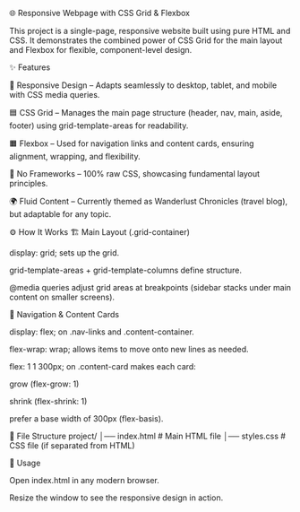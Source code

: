 🌐 Responsive Webpage with CSS Grid & Flexbox


This project is a single-page, responsive website built using pure HTML and CSS. It demonstrates the combined power of CSS Grid for the main layout and Flexbox for flexible, component-level design.



✨ Features

📱 Responsive Design – Adapts seamlessly to desktop, tablet, and mobile with CSS media queries.

🟦 CSS Grid – Manages the main page structure (header, nav, main, aside, footer) using grid-template-areas for readability.

🟧 Flexbox – Used for navigation links and content cards, ensuring alignment, wrapping, and flexibility.

🚫 No Frameworks – 100% raw CSS, showcasing fundamental layout principles.

🌍 Fluid Content – Currently themed as Wanderlust Chronicles (travel blog), but adaptable for any topic.

⚙️ How It Works
🏗️ Main Layout (.grid-container)

display: grid; sets up the grid.

grid-template-areas + grid-template-columns define structure.

@media queries adjust grid areas at breakpoints (sidebar stacks under main content on smaller screens).

🧭 Navigation & Content Cards

display: flex; on .nav-links and .content-container.

flex-wrap: wrap; allows items to move onto new lines as needed.

flex: 1 1 300px; on .content-card makes each card:

grow (flex-grow: 1)

shrink (flex-shrink: 1)

prefer a base width of 300px (flex-basis).

📂 File Structure
project/
│── index.html   # Main HTML file
│── styles.css   # CSS file (if separated from HTML)

🚀 Usage

Open index.html in any modern browser.

Resize the window to see the responsive design in action.
